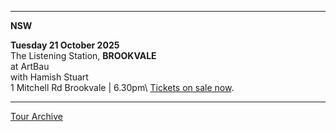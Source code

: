 * * * * *

**NSW**

**Tuesday 21 October 2025**\
The Listening Station, **BROOKVALE**\
at ArtBau\
with Hamish Stuart\
1 Mitchell Rd Brookvale | 6.30pm\ 
[Tickets on sale now](https://www.artbau.com.au/about-1).

* * * * *

[Tour Archive](tour/archive)
